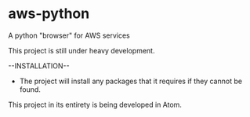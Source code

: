 # aws-python
A python "browser" for AWS services

This project is still under heavy development.

--INSTALLATION--
* The project will install any packages that it requires if they cannot be found.

This project in its entirety is being developed in Atom.
